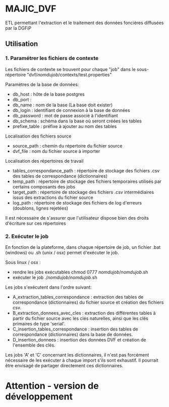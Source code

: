 MAJIC_DVF
=========

ETL permettant l'extraction et le traitement des données foncières diffusées par la DGFiP

Utilisation
-----------

### 1. Paramétrer les fichiers de contexte ###

Les fichiers de contexte se trouvent pour chaque "job" dans le sous-répertoire "dvf/_nomdujob_/contexts/test.properties"

Paramètres de la base de données:
- db_host : hôte de la base postgres
- db_port :  
- db_name : nom de la base (La base doit exister)
- db_login : identifiant de connexion à la base de données
- db_password : mot de passe associé à l'identifiant
- db_schema : schéma dans la base où seront créées les tables
- prefixe_table : préfixe à ajouter au nom des tables

Localisation des fichiers source
- source_path : chemin du répertoire du fichier source
- dvf_file : nom du fichier source à importer

Localisation des répertoires de travail
- tables_correspondance_path : répertoire de stockage des fichiers .csv des tables de correspondance (dictionnaires)
- temp_path : répertoire de stockage des fichiers temporaires utilisés par certains composants des jobs
- target_path : répertoire de stockage des fichiers .csv intermédiaires issus des extractions du fichier source
- log_path : répertoire de stockage des fichiers de log d'erreurs (doublons, lignes rejetées)

Il est nécessaire de s'assurer que l'utilisateur dispose bien des droits d'écriture sur ces répertoires

### 2. Exécuter le job ###

En fonction de la plateforme, dans chaque répertoire de job, un fichier .bat (windows) ou .sh (unix / osx) permet d'exécuter le job.

Sous linux / osx :
- rendre les jobs exécutables
chmod 0777 _nomdujob_/_nomdujob_.sh
- exécuter le job
./_nomdujob_/_nomdujob_.sh


Les jobs s'exécutent dans l'ordre suivant:
- A_extraction_tables_correspondance : extraction des tables de correspondance (dictionnaires) du fichier source et création des fichiers csv.
- B_extraction_donnees_avec_cles : extraction des différentes tables à partir du fichier source avec les clés naturelles, ainsi que les clés primaires de type 'serial'.
- C_insertion_tables_correspondance : insertion des tables de correspondance (dictionnaires) dans la base de données.
- D_insertion_donnees : insertion des données DVF et création de l'ensemble des clés. 

Les jobs 'A' et 'C' concernant les dictionnaires, il n'est pas forcément nécessaire de les exécuter à chaque import s'ils sont exhaustif. Il pourrait être envisagé de partager directement ces dictionnaires.

# Attention - version de développement #

